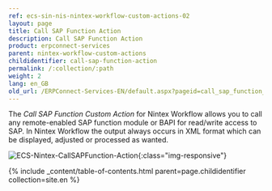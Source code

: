 ```yaml
---
ref: ecs-sin-nis-nintex-workflow-custom-actions-02
layout: page
title: Call SAP Function Action
description: Call SAP Function Action
product: erpconnect-services
parent: nintex-workflow-custom-actions
childidentifier: call-sap-function-action
permalink: /:collection/:path
weight: 2
lang: en_GB
old_url: /ERPConnect-Services-EN/default.aspx?pageid=call_sap_function_action
---
```


The *Call SAP Function Custom Action* for Nintex Workflow allows you to call any remote-enabled SAP function module or BAPI for read/write access to SAP. In Nintex Workflow the output always occurs in XML format which can be displayed, adjusted or processed as wanted.   


![ECS-Nintex-CallSAPFunction-Action](/img/content/ECS-Nintex-CallSAPFunction-Action.png){:class="img-responsive"}


{% include _content/table-of-contents.html parent=page.childidentifier collection=site.en %}

